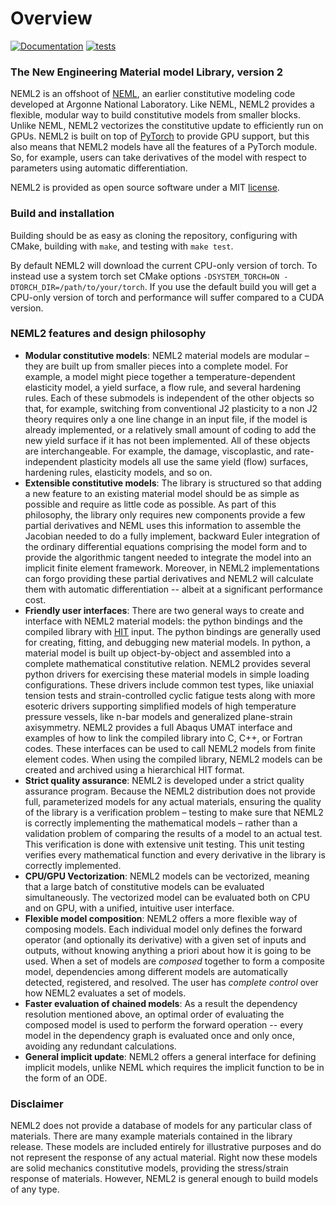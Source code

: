 # Overview

[![Documentation](https://github.com/reverendbedford/neml2/actions/workflows/build_docs.yml/badge.svg?branch=main)](https://reverendbedford.github.io/neml2/) [![tests](https://github.com/reverendbedford/neml2/actions/workflows/tests.yml/badge.svg?branch=main)](https://github.com/reverendbedford/neml2/actions/workflows/tests.yml)

### The New Engineering Material model Library, version 2

NEML2 is an offshoot of [NEML](https://github.com/Argonne-National-Laboratory/neml), an earlier constitutive modeling code developed at Argonne National Laboratory.
Like NEML, NEML2 provides a flexible, modular way to build constitutive models from smaller blocks.
Unlike NEML, NEML2 vectorizes the constitutive update to efficiently run on GPUs.  NEML2 is built on top of [PyTorch](https://pytorch.org/cppdocs/)
to provide GPU support, but this also means that NEML2 models have all the features of a PyTorch module.  So, for example, users can take derivatives of the model with respect to parameters using automatic differentiation.

NEML2 is provided as open source software under a MIT [license](https://raw.githubusercontent.com/reverendbedford/neml2/main/LICENSE).

### Build and installation

Building should be as easy as cloning the repository, configuring with CMake, building with `make`, and testing with `make test`.

By default NEML2 will download the current CPU-only version of torch.  To instead use a system torch set CMake options `-DSYSTEM_TORCH=ON -DTORCH_DIR=/path/to/your/torch`.  If you use the default build you will get a CPU-only version of torch and performance will suffer compared to a CUDA version.

### NEML2 features and design philosophy

- **Modular constitutive models**: NEML2 material models are modular – they are built up from smaller pieces into a complete model. For example, a model might piece together a temperature-dependent elasticity model, a yield surface, a flow rule, and several hardening rules. Each of these submodels is independent of the other objects so that, for example, switching from conventional J2 plasticity to a non J2 theory requires only a one line change in an input file, if the model is already implemented, or a relatively small amount of coding to add the new yield surface if it has not been implemented. All of these objects are interchangeable. For example, the damage, viscoplastic, and rate-independent plasticity models all use the same yield (flow) surfaces, hardening rules, elasticity models, and so on.
- **Extensible constitutive models**: The library is structured so that adding a new feature to an existing material model should be as simple as possible and require as little code as possible. As part of this philosophy, the library only requires new components provide a few partial derivatives and NEML uses this information to assemble the Jacobian needed to do a fully implement, backward Euler integration of the ordinary differential equations comprising the model form and to provide the algorithmic tangent needed to integrate the model into an implicit finite element framework.  Moreover, in NEML2 implementations can forgo providing these partial derivatives and NEML2 will calculate them with automatic differentiation -- albeit at a significant performance cost.
- **Friendly user interfaces**: There are two general ways to create and interface with NEML2 material models: the python bindings and the compiled library with [HIT](https://github.com/idaholab/moose/tree/next/framework/contrib/hit) input. The python bindings are generally used for creating, fitting, and debugging new material models. In python, a material model is built up object-by-object and assembled into a complete mathematical constitutive relation. NEML2 provides several python drivers for exercising these material models in simple loading configurations. These drivers include common test types, like uniaxial tension tests and strain-controlled cyclic fatigue tests along with more esoteric drivers supporting simplified models of high temperature pressure vessels, like n-bar models and generalized plane-strain axisymmetry. NEML2 provides a full Abaqus UMAT interface and examples of how to link the compiled library into C, C++, or Fortran codes. These interfaces can be used to call NEML2 models from finite element codes. When using the compiled library, NEML2 models can be created and archived using a hierarchical HIT format.
- **Strict quality assurance**: NEML2 is developed under a strict quality assurance program. Because the NEML2 distribution does not provide full, parameterized models for any actual materials, ensuring the quality of the library is a verification problem – testing to make sure that NEML2 is correctly implementing the mathematical models – rather than a validation problem of comparing the results of a model to an actual test. This verification is done with extensive unit testing. This unit testing verifies every mathematical function and every derivative in the library is correctly implemented.
- **CPU/GPU Vectorization**: NEML2 models can be vectorized, meaning that a large batch of constitutive models can be evaluated simultaneously. The vectorized model can be evaluated both on CPU and on GPU, with a unified, intuitive user interface.
- **Flexible model composition**: NEML2 offers a more flexible way of composing models. Each individual model only defines the forward operator (and optionally its derivative) with a given set of inputs and outputs, without knowing anything a priori about how it is going to be used. When a set of models are *composed* together to form a composite model, dependencies among different models are automatically detected, registered, and resolved. The user has *complete control* over how NEML2 evaluates a set of models.
- **Faster evaluation of chained models**: As a result the dependency resolution mentioned above, an optimal order of evaluating the composed model is used to perform the forward operation -- every model in the dependency graph is evaluated once and only once, avoiding any redundant calculations.
- **General implicit update**: NEML2 offers a general interface for defining implicit models, unlike NEML which requires the implicit function to be in the form of an ODE.

### Disclaimer

NEML2 does not provide a database of models for any particular class of materials. There are many example materials contained in the library release. These models are included entirely for illustrative purposes and do not represent the response of any actual material.  Right now these models are solid mechanics constitutive models, providing the stress/strain response of materials.  However, NEML2 is general enough to build models of any type.
